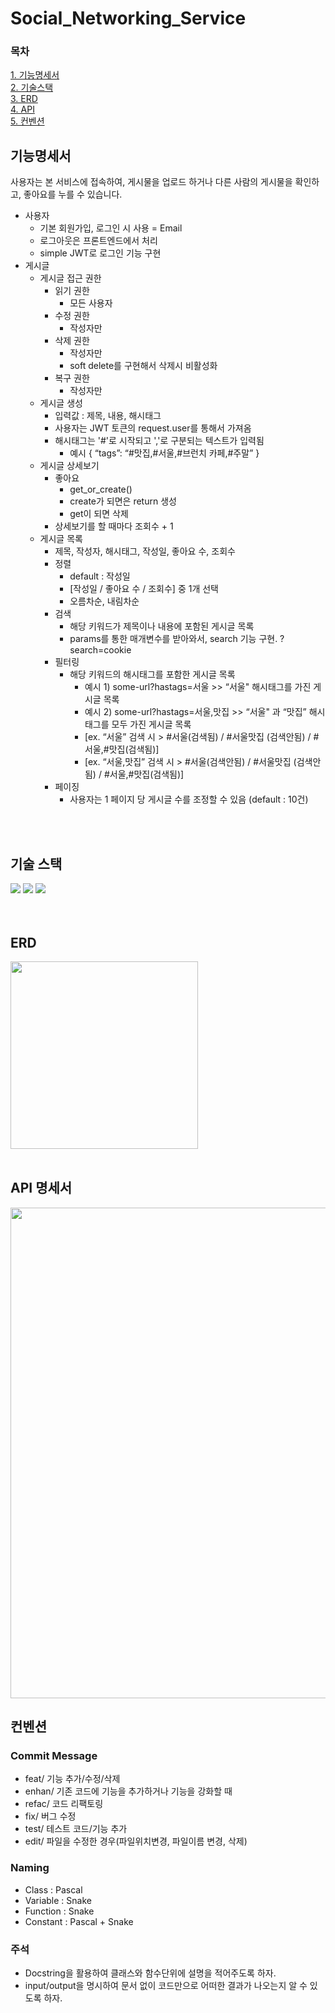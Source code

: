 # Social_Networking_Service

### 목차
[1. 기능명세서](#기능명세서) <br>
[2. 기술스택](#기술-스택) <br>
[3. ERD](#erd) <br>
[4. API](#api-명세서) <br>
[5. 컨벤션](#컨벤션) <br>

## 기능명세서
사용자는 본 서비스에 접속하여, 게시물을 업로드 하거나 다른 사람의 게시물을 확인하고, 좋아요를 누를 수 있습니다.

- 사용자
    - 기본 회원가입, 로그인 시 사용 = Email
    - 로그아웃은 프론트엔드에서 처리
    - simple JWT로 로그인 기능 구현
- 게시글
    - 게시글 접근 권한
        - 읽기 권한
            - 모든 사용자
        - 수정 권한
            - 작성자만
        - 삭제 권한
            - 작성자만
            - soft delete를 구현해서 삭제시 비활성화
        - 복구 권한
            - 작성자만
    - 게시글 생성
        - 입력값 : 제목, 내용, 해시태그
        - 사용자는 JWT 토큰의 request.user를 통해서 가져옴
        - 해시태그는 '#'로 시작되고 ','로 구분되는 텍스트가 입력됨
            - 예시 { “tags”: “#맛집,#서울,#브런치 카페,#주말” }
    - 게시글 상세보기
        - 좋아요
            - get_or_create()
            - create가 되면은 return 생성
            - get이 되면 삭제
        - 상세보기를 할 때마다 조회수 + 1
    - 게시글 목록
        - 제목, 작성자, 해시태그, 작성일, 좋아요 수, 조회수
        - 정렬
            - default : 작성일 
            - [작성일 / 좋아요 수 / 조회수] 중 1개 선택
            - 오름차순, 내림차순
        - 검색
            - 해당 키워드가 제목이나 내용에 포함된 게시글 목록
            - params를 통한 매개변수를 받아와서, search 기능 구현. ?search=cookie
        - 필터링
            - 해당 키워드의 해시태그를 포함한 게시글 목록
                - 예시 1) some-url?hastags=서울 >> “서울" 해시태그를 가진 게시글 목록
                - 예시 2) some-url?hastags=서울,맛집 >> “서울" 과 “맛집” 해시태그를 모두 가진 게시글 목록
                - [ex. “서울” 검색 시 > #서울(검색됨) / #서울맛집 (검색안됨)  / #서울,#맛집(검색됨)]
                - [ex. “서울,맛집” 검색 시 > #서울(검색안됨) / #서울맛집 (검색안됨)  / #서울,#맛집(검색됨)]
        - 페이징
            - 사용자는 1 페이지 당 게시글 수를 조정할 수 있음 (default : 10건)

<br>
<br>

## 기술 스택

<div style='flex'>
<img src="https://img.shields.io/badge/Python-3776AB?style=for-the-badge&logo=Python&logoColor=white" >
<img src="https://img.shields.io/badge/Django-092E20?style=for-the-badge&logo=Django&logoColor=white">
<img src="https://img.shields.io/badge/Django REST framework-092E20?style=for-the-badge&logo=Django REST framework&logoColor=white">
</div>
<br>
<br>

## ERD

<img width="300" src="https://user-images.githubusercontent.com/104303285/193576893-a87828aa-6f04-4ea8-92e6-8c9b8dd13514.png" />
<br>
<br>

## API 명세서

 <img width="785" src="https://user-images.githubusercontent.com/104303285/193740266-209d4b7a-544a-43d3-a82c-be662118d043.png" />

## 컨벤션

### Commit Message

- feat/ 기능 추가/수정/삭제
- enhan/ 기존 코드에 기능을 추가하거나 기능을 강화할 때
- refac/ 코드 리팩토링
- fix/ 버그 수정
- test/ 테스트 코드/기능 추가
- edit/ 파일을 수정한 경우(파일위치변경, 파일이름 변경, 삭제)

### Naming

- Class : Pascal
- Variable : Snake
- Function : Snake
- Constant : Pascal + Snake

### 주석

- Docstring을 활용하여 클래스와 함수단위에 설명을 적어주도록 하자.
- input/output을 명시하여 문서 없이 코드만으로 어떠한 결과가 나오는지 알 수 있도록 하자.
